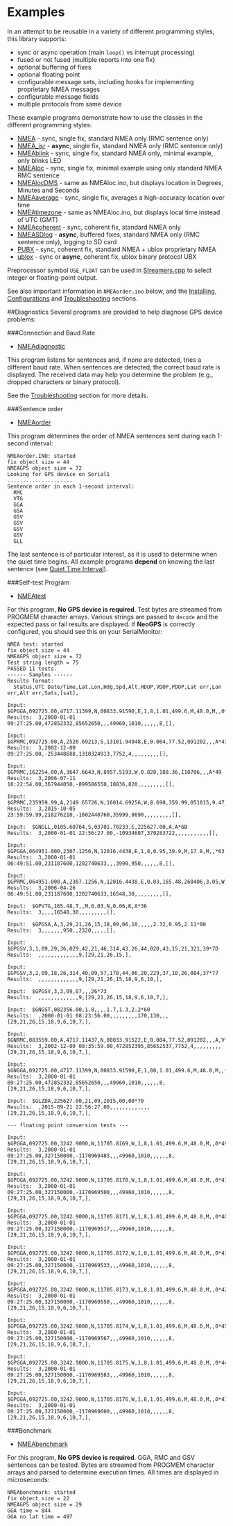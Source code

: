 Examples
======
In an attempt to be reusable in a variety of different programming styles, this library supports:
* sync or async operation (main `loop()` vs interrupt processing)
* fused or not fused (multiple reports into one fix)
* optional buffering of fixes
* optional floating point
* configurable message sets, including hooks for implementing proprietary NMEA messages
* configurable message fields
* multiple protocols from same device

These example programs demonstrate how to use the classes in the different programming styles:
* [NMEA](/examples/NMEA/NMEA.ino) - sync, single fix, standard NMEA only (RMC sentence only)
* [NMEA_isr](/examples/NMEA_isr/NMEA_isr.ino) - **async**, single fix, standard NMEA only (RMC sentence only)
* [NMEAblink](/examples/NMEAblink/NMEAblink.ino) - sync, single fix, standard NMEA only, minimal example, only blinks LED
* [NMEAloc](/examples/NMEAloc/NMEAloc.ino) - sync, single fix, minimal example using only standard NMEA RMC sentence
* [NMEAlocDMS](/examples/NMEAlocDMS/NMEAlocDMS.ino) - same as NMEAloc.ino, but displays location in Degrees, Minutes and Seconds
* [NMEAaverage](/examples/NMEAaverage/NMEAaverage.ino) - sync, single fix, averages a high-accuracy location over time
* [NMEAtimezone](/examples/NMEAtimezone/NMEAtimezone.ino) - same as NMEAloc.ino, but displays local time instead of UTC (GMT)
* [NMEAcoherent](/examples/NMEAcoherent/NMEAcoherent.ino) - sync, coherent fix, standard NMEA only
* [NMEASDlog](/examples/NMEASDlog/NMEASDlog.ino) - **async**, buffered fixes, standard NMEA only (RMC sentence only), logging to SD card
* [PUBX](/examples/PUBX/PUBX.ino) - sync, coherent fix, standard NMEA + ublox proprietary NMEA
* [ublox](/examples/ublox/ublox.ino) - sync or **async**, coherent fix, ublox binary protocol UBX

Preprocessor symbol `USE_FLOAT` can be used in [Streamers.cpp](/src/Streamers.cpp) to select integer or floating-point output.

See also important information in `NMEAorder.ino` below, and the [Installing](Installing.md), [Configurations](Configurations.md) and [Troubleshooting](Troubleshooting.md) sections.

##Diagnostics
Several programs are provided to help diagnose GPS device problems:

###Connection and Baud Rate

* [NMEAdiagnostic](/examples/NMEAdiagnostic/NMEAdiagnostic.ino)
 
This program listens for sentences and, if none are detected, tries a different baud rate.  When sentences are detected, the correct baud rate is displayed.  The received data may help you determine the problem (e.g., dropped characters or binary protocol).

See the [Troubleshooting](Troubleshooting.md) section for more details.

###Sentence order

* [NMEAorder](/examples/NMEAorder/NMEAorder.ino)

This program determines the order of NMEA sentences sent during each 1-second interval:

```
NMEAorder.INO: started
fix object size = 44
NMEAGPS object size = 72
Looking for GPS device on Serial1
.....................
Sentence order in each 1-second interval:
  RMC
  VTG
  GGA
  GSA
  GSV
  GSV
  GSV
  GSV
  GLL
```

The last sentence is of particular interest, as it is used to determine when the quiet time begins.  All example programs **depend** on knowing the last sentence (see [Quiet Time Interval](Troubleshooting#quiet-time-interval)).

###Self-test Program

* [NMEAtest](/examples/NMEAtest/NMEAtest.ino)

For this program, **No GPS device is required**.  Test bytes are streamed from PROGMEM character arrays.  Various strings are passed to `decode` and the expected pass or fail results are displayed.  If **NeoGPS** is correctly configured, you should see this on your SerialMonitor:

```
NMEA test: started
fix object size = 44
NMEAGPS object size = 72
Test string length = 75
PASSED 11 tests.
------ Samples ------
Results format:
  Status,UTC Date/Time,Lat,Lon,Hdg,Spd,Alt,HDOP,VDOP,PDOP,Lat err,Lon err,Alt err,Sats,[sat],

Input:  $GPGGA,092725.00,4717.11399,N,00833.91590,E,1,8,1.01,499.6,M,48.0,M,,0*5B
Results:  3,2000-01-01 09:27:25.00,472852332,85652650,,,49960,1010,,,,,,8,[],

Input:  $GPRMC,092725.00,A,2520.69213,S,13101.94948,E,0.004,77.52,091202,,,A*43
Results:  3,2002-12-09 09:27:25.00,-253448688,1310324913,7752,4,,,,,,,,,[],

Input:  $GPRMC,162254.00,A,3647.6643,N,8957.5193,W,0.820,188.36,110706,,,A*49
Results:  3,2006-07-11 16:22:54.00,367944050,-899586550,18836,820,,,,,,,,,[],

Input:  $GPRMC,235959.99,A,2149.65726,N,16014.69256,W,8.690,359.99,051015,9.47,E,A*26
Results:  3,2015-10-05 23:59:59.99,218276210,-1602448760,35999,8690,,,,,,,,,[],

Input:  $GNGLL,0105.60764,S,03701.70233,E,225627.00,A,A*6B
Results:  3,2000-01-01 22:56:27.00,-10934607,370283722,,,,,,,,,,,[],

Input:  $GPGGA,064951.000,2307.1256,N,12016.4438,E,1,8,0.95,39.9,M,17.8,M,,*63
Results:  3,2000-01-01 06:49:51.00,231187600,1202740633,,,3990,950,,,,,,8,[],

Input:  $GPRMC,064951.000,A,2307.1256,N,12016.4438,E,0.03,165.48,260406,3.05,W,A*2C
Results:  3,2006-04-26 06:49:51.00,231187600,1202740633,16548,30,,,,,,,,,[],

Input:  $GPVTG,165.48,T,,M,0.03,N,0.06,K,A*36
Results:  3,,,,16548,30,,,,,,,,,[],

Input:  $GPGSA,A,3,29,21,26,15,18,09,06,10,,,,,2.32,0.95,2.11*00
Results:  3,,,,,,,950,,2320,,,,,[],

Input:  $GPGSV,3,1,09,29,36,029,42,21,46,314,43,26,44,020,43,15,21,321,39*7D
Results:  ,,,,,,,,,,,,,9,[29,21,26,15,],

Input:  $GPGSV,3,2,09,18,26,314,40,09,57,170,44,06,20,229,37,10,26,084,37*77
Results:  ,,,,,,,,,,,,,9,[29,21,26,15,18,9,6,10,],

Input:  $GPGSV,3,3,09,07,,,26*73
Results:  ,,,,,,,,,,,,,9,[29,21,26,15,18,9,6,10,7,],

Input:  $GNGST,082356.00,1.8,,,,1.7,1.3,2.2*60
Results:  ,2000-01-01 08:23:56.00,,,,,,,,,170,130,,,[29,21,26,15,18,9,6,10,7,],

Input:  $GNRMC,083559.00,A,4717.11437,N,00833.91522,E,0.004,77.52,091202,,,A,V*33
Results:  3,2002-12-09 08:35:59.00,472852395,85652537,7752,4,,,,,,,,,[29,21,26,15,18,9,6,10,7,],

Input:  $GNGGA,092725.00,4717.11399,N,00833.91590,E,1,08,1.01,499.6,M,48.0,M,,*45
Results:  3,2000-01-01 09:27:25.00,472852332,85652650,,,49960,1010,,,,,,8,[29,21,26,15,18,9,6,10,7,],

Input:  $GLZDA,225627.00,21,09,2015,00,00*70
Results:  ,2015-09-21 22:56:27.00,,,,,,,,,,,,,[29,21,26,15,18,9,6,10,7,],

--- floating point conversion tests ---

Input:  $GPGGA,092725.00,3242.9000,N,11705.8169,W,1,8,1.01,499.6,M,48.0,M,,0*49
Results:  3,2000-01-01 09:27:25.00,327150000,-1170969483,,,49960,1010,,,,,,8,[29,21,26,15,18,9,6,10,7,],

Input:  $GPGGA,092725.00,3242.9000,N,11705.8170,W,1,8,1.01,499.6,M,48.0,M,,0*41
Results:  3,2000-01-01 09:27:25.00,327150000,-1170969500,,,49960,1010,,,,,,8,[29,21,26,15,18,9,6,10,7,],

Input:  $GPGGA,092725.00,3242.9000,N,11705.8171,W,1,8,1.01,499.6,M,48.0,M,,0*40
Results:  3,2000-01-01 09:27:25.00,327150000,-1170969517,,,49960,1010,,,,,,8,[29,21,26,15,18,9,6,10,7,],

Input:  $GPGGA,092725.00,3242.9000,N,11705.8172,W,1,8,1.01,499.6,M,48.0,M,,0*43
Results:  3,2000-01-01 09:27:25.00,327150000,-1170969533,,,49960,1010,,,,,,8,[29,21,26,15,18,9,6,10,7,],

Input:  $GPGGA,092725.00,3242.9000,N,11705.8173,W,1,8,1.01,499.6,M,48.0,M,,0*42
Results:  3,2000-01-01 09:27:25.00,327150000,-1170969550,,,49960,1010,,,,,,8,[29,21,26,15,18,9,6,10,7,],

Input:  $GPGGA,092725.00,3242.9000,N,11705.8174,W,1,8,1.01,499.6,M,48.0,M,,0*45
Results:  3,2000-01-01 09:27:25.00,327150000,-1170969567,,,49960,1010,,,,,,8,[29,21,26,15,18,9,6,10,7,],

Input:  $GPGGA,092725.00,3242.9000,N,11705.8175,W,1,8,1.01,499.6,M,48.0,M,,0*44
Results:  3,2000-01-01 09:27:25.00,327150000,-1170969583,,,49960,1010,,,,,,8,[29,21,26,15,18,9,6,10,7,],

Input:  $GPGGA,092725.00,3242.9000,N,11705.8176,W,1,8,1.01,499.6,M,48.0,M,,0*47
Results:  3,2000-01-01 09:27:25.00,327150000,-1170969600,,,49960,1010,,,,,,8,[29,21,26,15,18,9,6,10,7,],
```

###Benchmark

*  [NMEAbenchmark](/examples/NMEAbenchmark/NMEAbenchmark.ino)
  
For this program, **No GPS device is required**.  GGA, RMC and GSV sentences can be tested.  Bytes are streamed from PROGMEM character arrays and parsed to determine execution times.  All times are displayed in microseconds:

```
NMEAbenchmark: started
fix object size = 22
NMEAGPS object size = 29
GGA time = 844
GGA no lat time = 497
```
